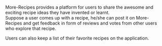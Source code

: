 More-Recipes provides a platform for users to share the awesome and exciting  recipe ideas they have invented or learnt.  
Suppose a user comes up with a recipe,  he/she can post it on More-Recipes and  get feedback in form of reviews and votes from other users who explore that recipe. 

Users can also keep a list of their favorite recipes on the application.

